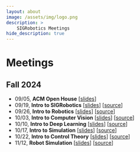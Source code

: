```yaml
---
layout: about
image: /assets/img/logo.png
description: >
    SIGRobotics Meetings
hide_description: true
---
```


# Meetings

## Fall 2024
- 09/05, **ACM Open House** [[slides](https://docs.google.com/presentation/d/1iwuhi3JMQGXlhGZhcbsDayfchMy4q3F1UUyoHIdDmnA/edit#slide=id.g287257a758a_2_0)]
- 09/19, **Intro to SIGRobotics** [[slides](https://docs.google.com/presentation/d/1PX_roKRyHUz0HOHSoFXWEx2PEgt8RWdr89Ontx5DLXs/edit?usp=sharing)] [[source](https://github.com/SIGRobotics-UIUC/aruco-tutorial)]
- 09/26, **Intro to Robotics** [[slides](https://docs.google.com/presentation/d/1A2LnR74Gga5xZSg0ioO6s2Fb2-dNhhhBzkXClXNwhkY/edit?usp=sharing)] [[source](https://github.com/omarrayyann/MujocoAR)]
- 10/03, **Intro to Computer Vision** [[slides](https://docs.google.com/presentation/d/1EbaqISHn6tAS372vbSHSHzNM-s17FMreE_XbHELkWxQ/edit?usp=sharing)] [[source](https://poly.cam/)]
- 10/10, **Intro to Deep Learning** [[slides](https://docs.google.com/presentation/d/1hsOY4OF05Be9EkXTLK5WRUk9DVEzOov0svzqR9LSVa8/edit?usp=sharing)] [[source](https://colab.research.google.com/drive/17N6acHS-qvgtfgkI0crFkxKz37-6KQsl?usp=sharing)]
- 10/17, **Intro to Simulation** [[slides](https://docs.google.com/presentation/d/1vTJGNPUZe9h3PEfZOc5Zf5h5ok5GqTXdLYwEMIZbePA/edit#slide=id.g3042e88b18b_0_1)] [[source](https://github.com/SIGRobotics-UIUC/gym-lowcostrobot)]
- 10/22, **Intro to Control Theory** [[slides](https://docs.google.com/presentation/d/1LW7BMl6lEWRnv0WcYlCofJ1pBVoirI4S0ND613qb-ng/edit?usp=sharing)] [[source](https://sparshg.dev/pid-balancer/)]
- 11/12, **Robot Simulation** [[slides](https://docs.google.com/presentation/d/1KQSFmpOpbs8NVGUocRyxGzeousKPUbfGytIpl0VJ4zs/edit?usp=sharing)] [[source](https://github.com/SIGRobotics-UIUC/min-cartpole)]